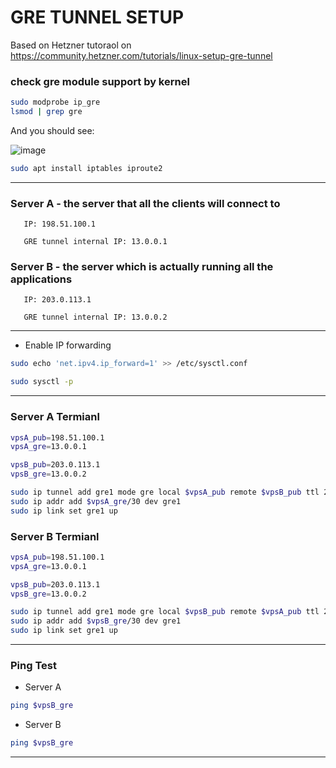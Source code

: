 # GRE TUNNEL SETUP

Based on Hetzner tutoraol on https://community.hetzner.com/tutorials/linux-setup-gre-tunnel


### check gre module support by kernel

```sh
sudo modprobe ip_gre
lsmod | grep gre
```


And you should see:

![image](https://user-images.githubusercontent.com/120102306/227245084-f62c7b20-6be3-45fb-89fd-ce6c7d26c954.png)



```sh
sudo apt install iptables iproute2
```

***

### Server A - the server that all the clients will connect to
       
       IP: 198.51.100.1
       
       GRE tunnel internal IP: 13.0.0.1
       

### Server B - the server which is actually running all the applications

       IP: 203.0.113.1
       
       GRE tunnel internal IP: 13.0.0.2
        
***

* Enable IP forwarding

```sh
sudo echo 'net.ipv4.ip_forward=1' >> /etc/sysctl.conf

sudo sysctl -p
```

***

### Server A Termianl


```sh
vpsA_pub=198.51.100.1
vpsA_gre=13.0.0.1

vpsB_pub=203.0.113.1
vpsB_gre=13.0.0.2

sudo ip tunnel add gre1 mode gre local $vpsA_pub remote $vpsB_pub ttl 255
sudo ip addr add $vpsA_gre/30 dev gre1
sudo ip link set gre1 up
```

### Server B Termianl

```sh
vpsA_pub=198.51.100.1
vpsA_gre=13.0.0.1

vpsB_pub=203.0.113.1
vpsB_gre=13.0.0.2

sudo ip tunnel add gre1 mode gre local $vpsB_pub remote $vpsA_pub ttl 255
sudo ip addr add $vpsB_gre/30 dev gre1
sudo ip link set gre1 up
```

***

### Ping Test

* Server A

```sh
ping $vpsB_gre
```

* Server B

```sh
ping $vpsB_gre
```
***


